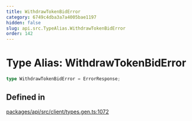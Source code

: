 ```yaml
---
title: WithdrawTokenBidError
category: 6749c4dba3a7a4005bae1197
hidden: false
slug: api.src.TypeAlias.WithdrawTokenBidError
order: 142
---
```


# Type Alias: WithdrawTokenBidError

```ts
type WithdrawTokenBidError = ErrorResponse;
```

## Defined in

[packages/api/src/client/types.gen.ts:1072](https://github.com/zkcloudworker/minatokens-lib/blob/main/packages/api/src/client/types.gen.ts#L1072)
